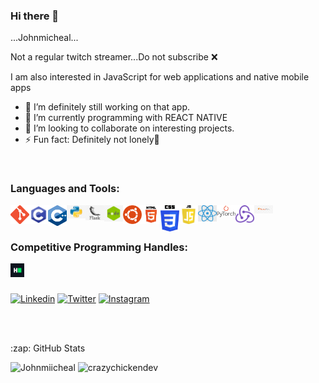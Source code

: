 ### Hi there 👋

...Johnmicheal...


Not a regular twitch streamer...Do not subscribe ❌


I am also interested in JavaScript for web applications and native mobile apps


<!--
**Johnmiicheal/Johnmiicheal** is a ✨ _special_ ✨ repository because its `README.md` (this file) appears on your GitHub profile.

Here are some ideas to get you started:

- 🔭 I’m currently working on a react app
- 🌱 I’m currently learning react and UI 'cos I don't know anyone who does react and good ui designs
- 👯 I’m looking to collaborate on any interesting work
- 🤔 I’m looking for help with ...
- 💬 Ask me about ...
- 📫 How to reach me: ...
- 😄 Pronouns: ...
- ⚡ Fun fact: ...


-->



- 🔭 I’m definitely still working on that app.
- 🌱 I’m currently programming with REACT NATIVE
- 👯 I’m looking to collaborate on interesting projects.
- ⚡ Fun fact: Definitely not lonely🖤

<br />

### Languages and Tools:

<img align="left" width="30px" src="https://github.com/johnmiicheal/johnmiicheal/blob/main/images/git.png" />
<img align="left" width="30px" src="https://github.com/johnmiicheal/johnmiicheal/blob/main/images/c.png" />
<img align="left" width="30px" src="https://github.com/johnmiicheal/johnmiicheal/blob/main/images/cpp.png" />
<img align="left"  width="30px" src="https://github.com/johnmiicheal/johnmiicheal/blob/main/images/python.jpg" />
<img align="left" width="30px" src="https://github.com/johnmiicheal/johnmiicheal/blob/main/images/flask.png" />
<img align="left" width="30px" src="https://github.com/johnmiicheal/johnmiicheal/blob/main/images/nodejs.png" />
<img align="left" width="30px" src="https://github.com/johnmiicheal/johnmiicheal/blob/main/images/ubuntu.png" />
<img align="left" width="30px" src="https://github.com/johnmiicheal/johnmiicheal/blob/main/images/html.png" />
<img align="left" width="30px" src="https://github.com/johnmiicheal/johnmiicheal/blob/main/images/css.png" />
<img align="left" width="30px" src="https://github.com/johnmiicheal/johnmiicheal/blob/main/images/js.png" />
<img align="left" width="30px" src="https://github.com/johnmiicheal/johnmiicheal/blob/main/images/react.png" />
<img align="left" width="30px" src="https://github.com/johnmiicheal/johnmiicheal/blob/main/images/pytorch.png" />
<img align="left" width="30px" src="https://github.com/johnmiicheal/johnmiicheal/blob/main/images/redux.png" />
<img align="left" width="30px" src="https://github.com/johnmiicheal/johnmiicheal/blob/main/images/tensorflow-artificial-intelligence.jpg" />

<br />
<br />


### Competitive Programming Handles:

<a href="https://www.hackerrank.com/elijah_johnmich1" target="_blank"><img align="left" width="22px" src="https://github.com/johnmiicheal/johnmiicheal/blob/main/images/hackerrank.png" /> </a>


<br /><br />


[![Linkedin](https://img.shields.io/badge/LinkedIn-blue.svg?style=for-the-badge&logo=linkedin)](https://www.linkedin.com/in/johnmicheal-elijah-35b593190/)
[![Twitter](https://img.shields.io/badge/Twitter-skyblue.svg?style=for-the-badge&logo=twitter)](https://twitter.com/EJohnmicheal)
[![Instagram](https://img.shields.io/badge/Instagram-gray.svg?style=for-the-badge&logo=instagram)](https://www.instagram.com/__pinkhoodie)


<br /><br />

<summary>:zap: GitHub Stats</summary>

<p align="left" height='130px'> <img src="https://github-readme-stats.vercel.app/api?username=Johnmiicheal&show_icons=true&hide_title=true&include_all_commits=true&line_height=21&count_private=true" alt="Johnmiicheal"/> <img src="https://github-readme-stats.vercel.app/api/top-langs/?username=Johnmiicheal&layout=compact&show_icons=true&hide_title=true" alt="crazychickendev"/> </p>
  </p>
  


<br />
<br />
